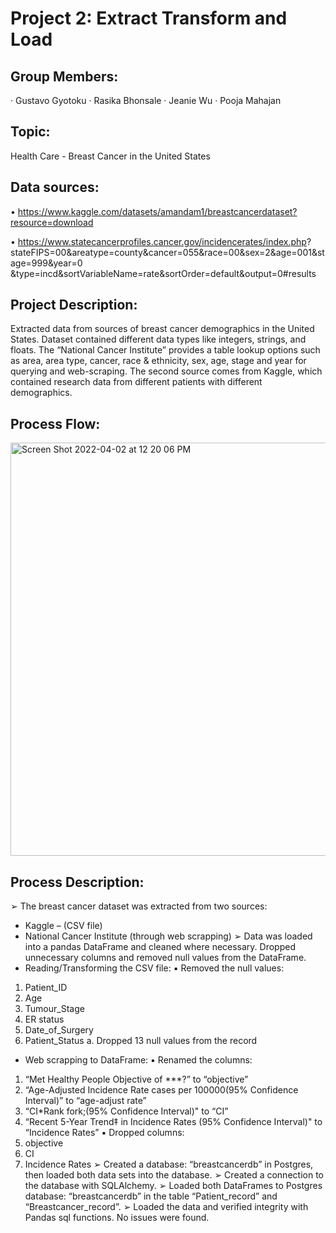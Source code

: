 
# Project 2: Extract Transform and Load

## Group Members:

·	Gustavo Gyotoku
·	Rasika Bhonsale
·	Jeanie Wu
·	Pooja Mahajan

## Topic:

Health Care - Breast Cancer in the United States

## Data sources:

• https://www.kaggle.com/datasets/amandam1/breastcancerdataset?resource=download

• https://www.statecancerprofiles.cancer.gov/incidencerates/index.php?
stateFIPS=00&areatype=county&cancer=055&race=00&sex=2&age=001&stage=999&year=0
&type=incd&sortVariableName=rate&sortOrder=default&output=0#results

## Project Description:

Extracted data from sources of breast cancer demographics in the United States. 
Dataset contained different data types like integers, strings, and floats. 
The “National Cancer Institute” provides a table lookup options such as area, area type, cancer, race & ethnicity, sex, age, stage and year for querying and web-scraping. 
The second source comes from Kaggle, which contained research data from different patients with different demographics.

## Process Flow:

<img width="661" alt="Screen Shot 2022-04-02 at 12 20 06 PM" src="https://user-images.githubusercontent.com/95399587/161398049-02711f18-b053-47d4-9fb8-bd43aa174145.png">


 
## Process Description:
➢	The breast cancer dataset was extracted from two sources:
-	Kaggle – (CSV file) 
-	National Cancer Institute (through web scrapping)
➢	Data was loaded into a pandas DataFrame and cleaned where necessary. Dropped unnecessary columns and removed null values from the DataFrame.
-	Reading/Transforming the CSV file:
  ▪	Removed the null values: 
  1.	Patient_ID
  2.	Age 
  3.	Tumour_Stage
  4.	ER status
  5.	Date_of_Surgery
  6.	Patient_Status
a.	Dropped 13 null values from the record
-	Web scrapping to DataFrame:
  ▪	Renamed the columns:
  1.	“Met Healthy People Objective of ***?” to “objective”
  2.	“Age-Adjusted Incidence Rate cases per 100000(95% Confidence Interval)” to  “age-adjust rate”
  3.	“CI*Rank fork;(95% Confidence Interval)" to “CI”
  4.	“Recent 5-Year Trend‡ in Incidence Rates (95% Confidence Interval)" to  “Incidence Rates”
  ▪	Dropped columns: 
  1.	objective
  2.	CI
  3.	Incidence Rates
➢	Created a database: “breastcancerdb” in Postgres, then loaded both data sets into the database.
➢	Created a connection to the database with SQLAlchemy.
➢	Loaded both DataFrames to Postgres database: “breastcancerdb” in the table “Patient_record” and “Breastcancer_record”.
➢	Loaded the data and verified integrity with Pandas sql functions. No issues were found.







